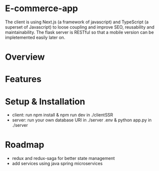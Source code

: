 # E-commerce-app

The client is using Next.js (a framework of javascript) and TypeScript (a superset of Javascript) to loose coupling and improve SEO, reusability and maintainability. The flask server is RESTful so that a mobile version can be impletemented easily later on.

# Overview


# Features


# Setup & Installation
 - client: run npm install & npm run dev in ./clientSSR
 - server: run your own database URI in ./server .env & python app.py in ./server
 
# Roadmap 

 - redux and redux-saga for better state management
 - add services using java spring microservices
